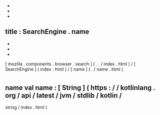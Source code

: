 -
-
-
title
:
SearchEngine
.
name
-
-
-
-
[
mozilla
.
components
.
browser
.
search
]
(
.
.
/
index
.
html
)
/
[
SearchEngine
]
(
index
.
html
)
/
[
name
]
(
.
/
name
.
html
)
#
name
val
name
:
[
String
]
(
https
:
/
/
kotlinlang
.
org
/
api
/
latest
/
jvm
/
stdlib
/
kotlin
/
-
string
/
index
.
html
)
